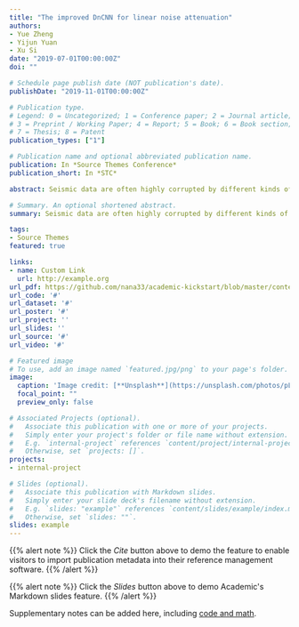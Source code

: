 ```yaml
---
title: "The improved DnCNN for linear noise attenuation"
authors:
- Yue Zheng
- Yijun Yuan
- Xu Si
date: "2019-07-01T00:00:00Z"
doi: ""

# Schedule page publish date (NOT publication's date).
publishDate: "2019-11-01T00:00:00Z"

# Publication type.
# Legend: 0 = Uncategorized; 1 = Conference paper; 2 = Journal article;
# 3 = Preprint / Working Paper; 4 = Report; 5 = Book; 6 = Book section;
# 7 = Thesis; 8 = Patent
publication_types: ["1"]

# Publication name and optional abbreviated publication name.
publication: In *Source Themes Conference*
publication_short: In *STC*

abstract: Seismic data are often highly corrupted by different kinds of noise, including linear noise. Therefore, the attenuation of linear noise has been an essential step in seismic data processing. Traditional methods of linear noise suppression are mostly based on the difference of signals and noise in transform domains. However, the application of these traditional methods is limited to some particular assumptions. For this reason, we utilize an algorithm based on denoising convolutional neural network (DnCNN) to attenuate linear noise. DnCNN is proposed to suppress Gaussian noise in images. In term of the characteristics of linear noise, we make some improvements to the original DnCNN, like patch size, convolutional kernel number. Tests on two types of synthetic data both indicate that the improved DnCNN algorithm is capable of linear noise attenuation in the seismic data.

# Summary. An optional shortened abstract.
summary: Seismic data are often highly corrupted by different kinds of noise, including linear noise. We utilize an algorithm based on denoising convolutional neural network (DnCNN) to attenuate linear noise. Tests on two types of synthetic data both indicate that the improved DnCNN algorithm is capable of linear noise attenuation in the seismic data.

tags:
- Source Themes
featured: true

links:
- name: Custom Link
  url: http://example.org
url_pdf: https://github.com/nana33/academic-kickstart/blob/master/content/zh/post/DnCNN/DnCNN.pdf
url_code: '#'
url_dataset: '#'
url_poster: '#'
url_project: ''
url_slides: ''
url_source: '#'
url_video: '#'

# Featured image
# To use, add an image named `featured.jpg/png` to your page's folder. 
image:
  caption: 'Image credit: [**Unsplash**](https://unsplash.com/photos/pLCdAaMFLTE)'
  focal_point: ""
  preview_only: false

# Associated Projects (optional).
#   Associate this publication with one or more of your projects.
#   Simply enter your project's folder or file name without extension.
#   E.g. `internal-project` references `content/project/internal-project/index.md`.
#   Otherwise, set `projects: []`.
projects:
- internal-project

# Slides (optional).
#   Associate this publication with Markdown slides.
#   Simply enter your slide deck's filename without extension.
#   E.g. `slides: "example"` references `content/slides/example/index.md`.
#   Otherwise, set `slides: ""`.
slides: example
---
```


{{% alert note %}}
Click the *Cite* button above to demo the feature to enable visitors to import publication metadata into their reference management software.
{{% /alert %}}

{{% alert note %}}
Click the *Slides* button above to demo Academic's Markdown slides feature.
{{% /alert %}}

Supplementary notes can be added here, including [code and math](https://sourcethemes.com/academic/docs/writing-markdown-latex/).

